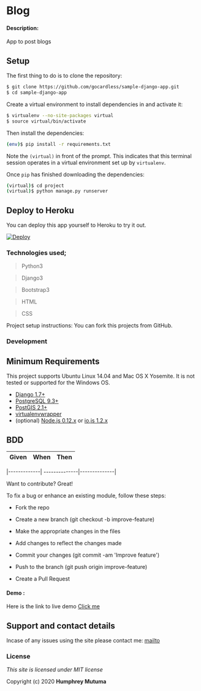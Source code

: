 # Blog

#### Description:
App to post blogs


## Setup

The first thing to do is to clone the repository:

```sh
$ git clone https://github.com/gocardless/sample-django-app.git
$ cd sample-django-app
```

Create a virtual environment to install dependencies in and activate it:

```sh
$ virtualenv --no-site-packages virtual
$ source virtual/bin/activate
```

Then install the dependencies:

```sh
(env)$ pip install -r requirements.txt
```
Note the `(virtual)` in front of the prompt. This indicates that this terminal
session operates in a virtual environment set up by `virtualenv`.

Once `pip` has finished downloading the dependencies:
```sh
(virtual)$ cd project
(virtual)$ python manage.py runserver
```

## Deploy to Heroku

You can deploy this app yourself to Heroku to try it out.

[![Deploy](https://www.herokucdn.com/deploy/button.png)](https://heroku.com/)


### Technologies used;
> Python3

> Django3

>Bootstrap3

>HTML

>CSS

Project setup instructions: You can fork this projects from GitHub.
 ### Development


## Minimum Requirements
This project supports Ubuntu Linux 14.04 and Mac OS X Yosemite. It is not tested or supported for the Windows OS.

- [Django 1.7+](https://www.djangoproject.com/)
- [PostgreSQL 9.3+](http://www.postgresql.org/)
- [PostGIS 2.1+](http://postgis.net/)
- [virtualenvwrapper](http://virtualenvwrapper.readthedocs.org/en/latest/)
- (optional) [Node.js 0.12.x](http://nodejs.org/) or [io.js 1.2.x](https://iojs.org/en/index.html)


## BDD

|Given | When | Then|
|------|-----------|-------|

|-------------| --------------|--------------|


Want to contribute? Great!

To fix a bug or enhance an existing module, follow these steps:

- Fork the repo

- Create a new branch (git checkout -b improve-feature)

- Make the appropriate changes in the files

- Add changes to reflect the changes made

- Commit your changes (git commit -am 'Improve feature')

- Push to the branch (git push origin improve-feature)

- Create a Pull Request

#### Demo : 
Here is the link to live demo [Click me](https://tribune-blog1.herokuapp.com/)

## Support and contact details
Incase of any issues using the site please contact me: [mailto](mailto:humphreymutuma01@gmail.com)


### License
*This site is licensed under MIT license*

Copyright (c) 2020 **Humphrey Mutuma**
